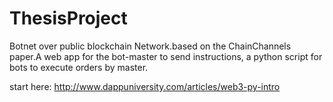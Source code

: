 # ThesisProject
Botnet over public blockchain Network.based on the ChainChannels paper.A web app for the bot-master to send instructions, a python script for bots to execute orders by master.


start here: http://www.dappuniversity.com/articles/web3-py-intro

